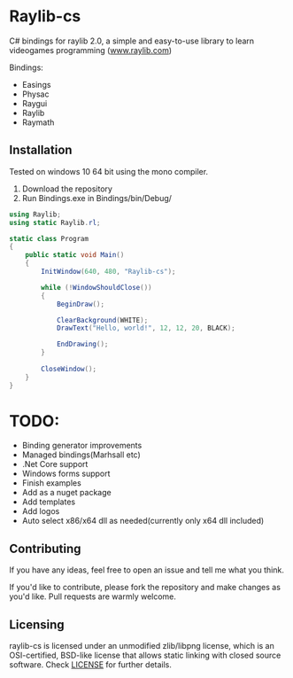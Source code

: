 # Raylib-cs

C# bindings for raylib 2.0, a simple and easy-to-use library to learn videogames programming (www.raylib.com)

Bindings:
* Easings
* Physac
* Raygui
* Raylib
* Raymath

## Installation
Tested on windows 10 64 bit using the mono compiler.

1. Download the repository 
2. Run Bindings.exe in Bindings/bin/Debug/

```csharp 
using Raylib;
using static Raylib.rl;

static class Program
{
	public static void Main() 
	{
		InitWindow(640, 480, "Raylib-cs");

		while (!WindowShouldClose())
		{
			BeginDraw();

			ClearBackground(WHITE);
			DrawText("Hello, world!", 12, 12, 20, BLACK);

			EndDrawing();
		}
	
		CloseWindow();
	}
}
```

# TODO:
- Binding generator improvements
- Managed bindings(Marhsall etc)
- .Net Core support
- Windows forms support
- Finish examples
- Add as a nuget package
- Add templates
- Add logos
- Auto select x86/x64 dll as needed(currently only x64 dll included)

## Contributing
If you have any ideas, feel free to open an issue and tell me what you think.

If you'd like to contribute, please fork the repository and make changes as
you'd like. Pull requests are warmly welcome.

## Licensing
raylib-cs is licensed under an unmodified zlib/libpng license, which is an OSI-certified, BSD-like license that allows static linking with closed source software. Check [LICENSE](LICENSE) for further details.
